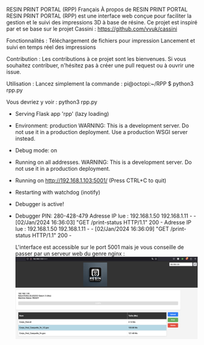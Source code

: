 RESIN PRINT PORTAL (RPP)
Français
À propos de RESIN PRINT PORTAL
RESIN PRINT PORTAL (RPP) est une interface web conçue pour faciliter la gestion et le suivi des impressions 3D à base de résine. Ce projet est inspiré par et se base sur le projet Cassini : https://github.com/vvuk/cassini

Fonctionnalités : 
Téléchargement de fichiers pour impression
Lancement et suivi en temps réel des impressions

Contribution : 
Les contributions à ce projet sont les bienvenues. Si vous souhaitez contribuer, n'hésitez pas à créer une pull request ou à ouvrir une issue.


Utilisation : 
Lancez simplement la commande : 
pi@octopi:~/RPP $ python3 rpp.py

Vous devriez y voir : 
python3 rpp.py
 * Serving Flask app 'rpp' (lazy loading)
 * Environment: production
   WARNING: This is a development server. Do not use it in a production deployment.
   Use a production WSGI server instead.
 * Debug mode: on
 * Running on all addresses.
   WARNING: This is a development server. Do not use it in a production deployment.
 * Running on http://192.168.1.103:5001/ (Press CTRL+C to quit)
 * Restarting with watchdog (inotify)
 * Debugger is active!
 * Debugger PIN: 280-428-479
Adresse IP lue : 192.168.1.50
192.168.1.11 - - [02/Jan/2024 16:36:03] "GET /print-status HTTP/1.1" 200 -
Adresse IP lue : 192.168.1.50
192.168.1.11 - - [02/Jan/2024 16:36:09] "GET /print-status HTTP/1.1" 200 -


   L'interface est accessible sur le port 5001 mais je vous conseille de passer par un serveur web du genre nginx : 
![Screenshot](SCREENSHOTS/RPP-IDLE.png)

   
